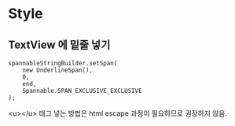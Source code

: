 # Style

## TextView 에 밑줄 넣기

```text
spannableStringBuilder.setSpan(
    new UnderlineSpan(), 
    0, 
    end, 
    Spannable.SPAN_EXCLUSIVE_EXCLUSIVE
);
```

 &lt;u&gt;&lt;/u&gt; 태그 넣는 방법은 html escape 과정이 필요하므로 권장하지 않음.

